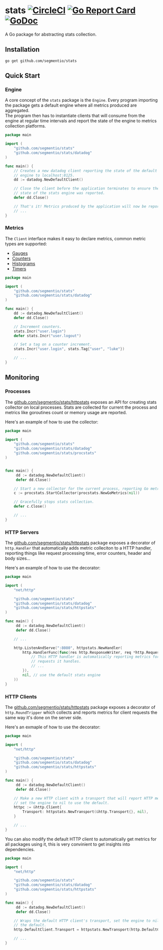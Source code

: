 # stats [![CircleCI](https://circleci.com/gh/segmentio/stats.svg?style=shield)](https://circleci.com/gh/segmentio/stats) [![Go Report Card](https://goreportcard.com/badge/github.com/segmentio/stats)](https://goreportcard.com/report/github.com/segmentio/stats) [![GoDoc](https://godoc.org/github.com/segmentio/stats?status.svg)](https://godoc.org/github.com/segmentio/stats)

A Go package for abstracting stats collection.

Installation
------------

```
go get github.com/segmentio/stats
```

Quick Start
-----------

### Engine

A core concept of the `stats` package is the `Engine`. Every program importing
the package gets a default engine where all metrics produced are aggregated.  
The program then has to instantiate clients that will consume from the engine
at regular time intervals and report the state of the engine to metrics
collection platforms.

```go
package main

import (
    "github.com/segmentio/stats"
    "github.com/segmentio/stats/datadog"
)

func main() {
    // Creates a new datadog client reporting the state of the default stats
    // engine to localhost:8125.
    dd := datadog.NewDefaultClient()

    // Close the client before the application terminates to ensure the latest
    // state of the stats engine was reported.
    defer dd.Close()

    // That's it! Metrics produced by the application will now be reported!
    // ...
}
```

### Metrics

The `Client` interface makes it easy to declare metrics, common metric types are
supported:

- [Gauges](https://godoc.org/github.com/segmentio/stats#Gauge)
- [Counters](https://godoc.org/github.com/segmentio/stats#Counter)
- [Histograms](https://godoc.org/github.com/segmentio/stats#Histogram)
- [Timers](https://godoc.org/github.com/segmentio/stats#Timer)

```go
package main

import (
    "github.com/segmentio/stats"
    "github.com/segmentio/stats/datadog"
)

func main() {
    dd := datadog.NewDefaultClient()
    defer dd.Close()

    // Increment counters.
    stats.Incr("user.login")
    defer stats.Incr("user.logout")

    // Set a tag on a counter increment.
    stats.Incr("user.login", stats.Tag{"user", "luke"})

    // ...
}
```

Monitoring
----------

### Processes

The [github.com/segmentio/stats/httpstats](https://godoc.org/github.com/segmentio/stats/procstats)
exposes an API for creating stats collector on local processes. Stats are
collected for current the process and metrics like goroutines count or memory
usage are reported.

Here's an example of how to use the collector:
```go
package main

import (
    "github.com/segmentio/stats"
    "github.com/segmentio/stats/datadog"
    "github.com/segmentio/stats/procstats"
)


func main() {
     dd := datadog.NewDefaultClient()
     defer dd.Close()

    // Start a new collector for the current process, reporting Go metrics.
    c := procstats.StartCollector(procstats.NewGoMetrics(nil))

    // Gracefully stops stats collection.
    defer c.Close()

    // ...
}
```

### HTTP Servers

The [github.com/segmentio/stats/httpstats](https://godoc.org/github.com/segmentio/stats/httpstats)
package exposes a decorator of `http.Handler` that automatically adds metric
colleciton to a HTTP handler, reporting things like request processing time,
error counters, header and body sizes...

Here's an example of how to use the decorator:
```go
package main

import (
    "net/http"

    "github.com/segmentio/stats"
    "github.com/segmentio/stats/datadog"
    "github.com/segmentio/stats/httpstats"
)

func main() {
     dd := datadog.NewDefaultClient()
     defer dd.Close()

    // ...

    http.ListenAndServe(":8080", httpstats.NewHandler(
        http.HandlerFunc(func(res http.ResponseWriter, req *http.Request) {
            // This HTTP handler is automatically reporting metrics for all
            // requests it handles.
            // ...
        }),
        nil, // use the default stats engine
    ))
}
```

### HTTP Clients

The [github.com/segmentio/stats/httpstats](https://godoc.org/github.com/segmentio/stats/httpstats)
package exposes a decorator of `http.RoundTripper` which collects and reports
metrics for client requests the same way it's done on the server side.

Here's an exmaple of how to use the decorator:
```go
package main

import (
    "net/http"

    "github.com/segmentio/stats"
    "github.com/segmentio/stats/datadog"
    "github.com/segmentio/stats/httpstats"
)

func main() {
     dd := datadog.NewDefaultClient()
     defer dd.Close()

    // Make a new HTTP client with a transport that will report HTTP metrics,
    // set the engine to nil to use the default.
    httpc := &http.Client{
        Transport: httpstats.NewTransport(&http.Transport{}, nil),
    }

    // ...
}
```

You can also modify the default HTTP client to automatically get metrics for all
packages using it, this is very convinient to get insights into dependencies.
```go
package main

import (
    "net/http"

    "github.com/segmentio/stats"
    "github.com/segmentio/stats/datadog"
    "github.com/segmentio/stats/httpstats"
)

func main() {
     dd := datadog.NewDefaultClient()
     defer dd.Close()

    // Wraps the default HTTP client's transport, set the engine to nil to use
    // the default.
    http.DefaultClient.Transport = httpstats.NewTransport(http.DefaultClient.Transport, nil)

    // ...
}
```
